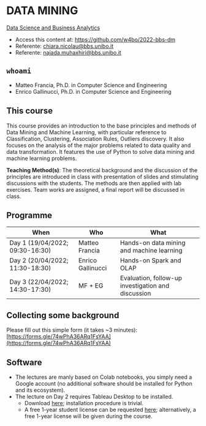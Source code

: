 # DATA MINING

[Data Science and Business Analytics](https://www.bbs.unibo.eu/master-fulltime/master-in-data-science-2)

- Access this content at: https://github.com/w4bo/2022-bbs-dm
- Referente: <chiara.nicolau@bbs.unibo.it>
- Referente: <najada.muhaxhiri@bbs.unibo.it>

## `whoami`

- Matteo Francia, Ph.D. in Computer Science and Engineering
- Enrico Gallinucci, Ph.D. in Computer Science and Engineering

## This course

This course provides an introduction to the base principles and methods of Data Mining and Machine Learning, with particular reference to Classification, Clustering, Association Rules, Outliers discovery. It also focuses on the analysis of the major problems related to data quality and data transformation. It features the use of Python to solve data mining and machine learning problems.
 
**Teaching Method(s)**: The theoretical background and the discussion of the principles are introduced in class with presentation of slides and stimulating discussions with the students. The methods are then applied with lab exercises. Team works are assigned, a final report will be discussed in class.

## Programme

| When | Who | What |
| -    | -    | -    |
| Day 1 (19/04/2022; 09:30-16:30) | Matteo Francia | Hands-on data mining and machine learning |
| Day 2 (20/04/2022; 11:30-18:30) | Enrico Gallinucci | Hands-on Spark and OLAP |
| Day 3 (22/04/2022; 14:30-17:30) | MF + EG | Evaluation, follow-up investigation and discussion |

## Collecting some background

Please fill out this simple form (it takes ~3 minutes): [https://forms.gle/74wPhA36ARq1FsYAA](https://forms.gle/74wPhA36ARq1FsYAA)

## Software

- The lectures are manly based on Colab notebooks, you simply need a Google account (no additional software should be installed for Python and its ecosystem).
- The lecture on Day 2 requires Tableau Desktop to be installed.
    - Download [here](https://www.tableau.com/products/desktop/download?signin=academic); installation procedure is trivial.
    - A free 1-year student license can be requested [here](https://www.tableau.com/it-it/academic/students#form); alternatively, a free 1-year license will be given during the course.

